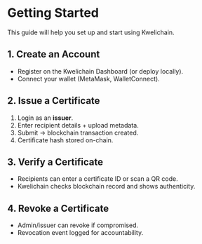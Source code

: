 # Getting Started

This guide will help you set up and start using Kwelichain.

## 1. Create an Account
- Register on the Kwelichain Dashboard (or deploy locally).
- Connect your wallet (MetaMask, WalletConnect).

## 2. Issue a Certificate
1. Login as an **issuer**.
2. Enter recipient details + upload metadata.
3. Submit → blockchain transaction created.
4. Certificate hash stored on-chain.

## 3. Verify a Certificate
- Recipients can enter a certificate ID or scan a QR code.
- Kwelichain checks blockchain record and shows authenticity.

## 4. Revoke a Certificate
- Admin/issuer can revoke if compromised.
- Revocation event logged for accountability.
